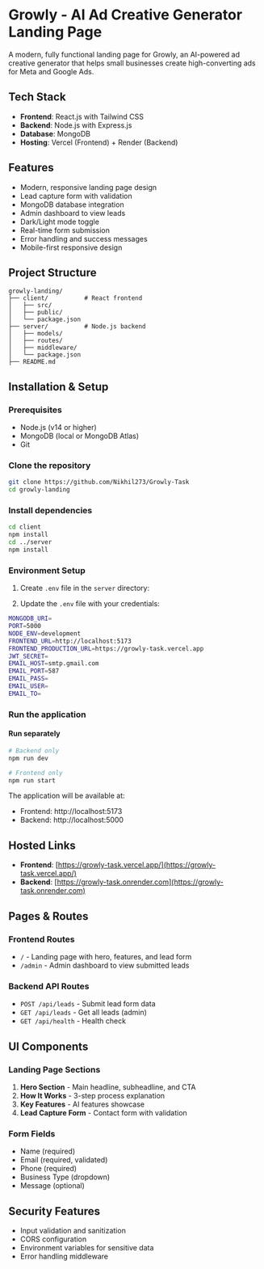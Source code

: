 # Growly - AI Ad Creative Generator Landing Page

A modern, fully functional landing page for Growly, an AI-powered ad creative generator that helps small businesses create high-converting ads for Meta and Google Ads.

## Tech Stack

- **Frontend**: React.js with Tailwind CSS
- **Backend**: Node.js with Express.js
- **Database**: MongoDB
- **Hosting**: Vercel (Frontend) + Render (Backend)

## Features

- Modern, responsive landing page design
- Lead capture form with validation
- MongoDB database integration
- Admin dashboard to view leads
- Dark/Light mode toggle
- Real-time form submission
- Error handling and success messages
- Mobile-first responsive design

## Project Structure

```
growly-landing/
├── client/          # React frontend
│   ├── src/
│   ├── public/
│   └── package.json
├── server/          # Node.js backend
│   ├── models/
│   ├── routes/
│   ├── middleware/
│   └── package.json
├── README.md
```

## Installation & Setup

### Prerequisites

- Node.js (v14 or higher)
- MongoDB (local or MongoDB Atlas)
- Git

### Clone the repository

```bash
git clone https://github.com/Nikhil273/Growly-Task
cd growly-landing
```

### Install dependencies

```bash
cd client
npm install
cd ../server
npm install
```

### Environment Setup

1. Create `.env` file in the `server` directory:

2. Update the `.env` file with your credentials:

```bash
MONGODB_URI=
PORT=5000
NODE_ENV=development
FRONTEND_URL=http://localhost:5173
FRONTEND_PRODUCTION_URL=https://growly-task.vercel.app
JWT_SECRET=
EMAIL_HOST=smtp.gmail.com
EMAIL_PORT=587
EMAIL_PASS=
EMAIL_USER=
EMAIL_TO=
```

### Run the application

#### Run separately

```bash
# Backend only
npm run dev

# Frontend only
npm run start
```

The application will be available at:

- Frontend: http://localhost:5173
- Backend: http://localhost:5000

## Hosted Links

- **Frontend**: [https://growly-task.vercel.app/](https://growly-task.vercel.app/)
- **Backend**: [https://growly-task.onrender.com](https://growly-task.onrender.com)

## Pages & Routes

### Frontend Routes

- `/` - Landing page with hero, features, and lead form
- `/admin` - Admin dashboard to view submitted leads

### Backend API Routes

- `POST /api/leads` - Submit lead form data
- `GET /api/leads` - Get all leads (admin)
- `GET /api/health` - Health check

## UI Components

### Landing Page Sections

1. **Hero Section** - Main headline, subheadline, and CTA
2. **How It Works** - 3-step process explanation
3. **Key Features** - AI features showcase
4. **Lead Capture Form** - Contact form with validation

### Form Fields

- Name (required)
- Email (required, validated)
- Phone (required)
- Business Type (dropdown)
- Message (optional)

## Security Features

- Input validation and sanitization
- CORS configuration
- Environment variables for sensitive data
- Error handling middleware
